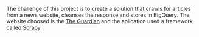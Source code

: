 The challenge of this project is to create a solution that crawls for articles from a news website, cleanses the response and stores in BigQuery. The website choosed is the [The Guardian](https://www.theguardian.com/au) and the aplication used a framework called [Scrapy](https://scrapy.org/) 

